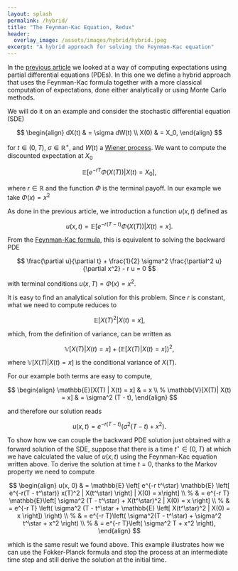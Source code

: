 ```yaml
---
layout: splash
permalink: /hybrid/
title: "The Feynman-Kac Equation, Redux"
header:
  overlay_image: /assets/images/hybrid/hybrid.jpeg
excerpt: "A hybrid approach for solving the Feynman-Kac equation"
---
```


In the [previous article](/feynman-kac) we looked at a way of computing expectations using partial differential equations (PDEs). In this one we define a hybrid approach that uses the Feynman-Kac formula together with a more classical computation of expectations, done either analytically or using Monte Carlo methods.

We will do it on an example and consider the stochastic differential equation (SDE)

$$
\begin{align}
dX(t) & = \sigma dW(t) \\
X(0) & = X_0,
\end{align}
$$

for $t \in (0, T)$, $\sigma \in \mathbb{R}^+$, and $W(t)$ a [Wiener process](https://en.wikipedia.org/wiki/Wiener_process). We want to compute the discounted expectation at $X_0$

$$
\mathbb{E}\left[ e^{-r T} \Phi(X(T)) | X(t) = X_0 \right],
$$

where $r \in \mathbb{R}$ and the function $\Phi$ is the terminal payoff. In our example we take $\Phi(x) = x^2$

As done in the previous article, we introduction a function $u(x, t)$ defined as

$$
u(x, t) = \mathbb{E}\left[ e^{-r(T - t)} \Phi(X(T)) | X(t) = x \right].
$$

From the [Feynman-Kac formula](https://en.wikipedia.org/wiki/Feynman%E2%80%93Kac_formula), this is equivalent to solving the backward PDE

$$
\frac{\partial u}{\partial t} + \frac{1}{2} \sigma^2 \frac{\partial^2 u}{\partial x^2} - r u = 0
$$

with terminal conditions $u(x, T) = \Phi(x) = x^2$.

It is easy to find an analytical solution for this problem. Since $r$ is constant, what we need to compute reduces to

$$
\mathbb{E} \left[ X(T)^2 | X(t) = x \right],
$$

which, from the definition of variance, can be written as

$$
\mathbb{V}[X(T)| X(t) = x] + \left(\mathbb{E}[X(T) | X(t) = x]\right)^2,
$$

where $\mathbb{V}[X(T) \vert X(t) = x]$ is the conditional variance of $X(T)$.

For our example both terms are easy to compute,

$$
\begin{align}
\mathbb{E}[X(T) | X(t) = x] & = x \\
%
\mathbb{V}[X(T)| X(t) = x] & = \sigma^2 (T - t),
\end{align}
$$

and therefore our solution reads

$$
u(x, t) = e^{-r(T - t)} \left( \sigma^2 (T - t) + x^2 \right).
$$

To show how we can couple the backward PDE solution just obtained with a forward solution of the SDE, suppose that there is a time $t^\star \in (0, T)$ at which we have calculated the value of $u(x, t)$ using the Feynman-Kac equation written above. To derive the solution at time $t=0$, thanks to the Markov property we need to compute

$$
\begin{align}
u(x, 0) & = \mathbb{E} \left[
e^{-r t^\star} \mathbb{E} \left[ e^{-r(T - t^\star)} x(T)^2 | X(t^\star) \right]
| X(0) = x\right] \\
%
& = e^{-r T} \mathbb{E}\left[ \sigma^2 (T - t^\star) + X(t^\star)^2 | X(0) = x \right] \\
%
& = e^{-r T} \left( \sigma^2 (T - t^\star + \mathbb{E} \left[ X(t^\star)^2 | X(0) = x \right]) \right) \\
%
& = e^{-r T}\left( \sigma^2(T - t^\star) + \sigma^2 t^\star + x^2 \right) \\
%
& = e^{-r T}\left( \sigma^2 T + x^2 \right),
\end{align}
$$

which is the same result we found above. This example illustrates how we can use the Fokker-Planck formula and stop the process at an intermediate time step and still derive the solution at the initial time.
